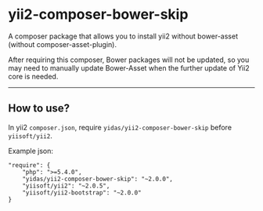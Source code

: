 # yii2-composer-bower-skip

A composer package that allows you to install yii2 without bower-asset (without composer-asset-plugin).

After requiring this composer, Bower packages will not be updated, so you may need to manually update Bower-Asset when the further update of Yii2 core is needed.

---

## How to use?

In yii2 `composer.json`, require `yidas/yii2-composer-bower-skip` before `yiisoft/yii2`.

Example json:
```
"require": {
    "php": ">=5.4.0",
    "yidas/yii2-composer-bower-skip": "~2.0.0",
    "yiisoft/yii2": "~2.0.5",
    "yiisoft/yii2-bootstrap": "~2.0.0"
}
```
